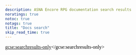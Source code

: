```yaml
---
description: ASNA Encore RPG documentation search results
noratings: true
notoc: true
notags: true
title: "Docs search"
skip_read_time: true
---
```


<style type='text/css'>
#my-cse1 { all: initial !important; all: default !important; }
#my-cse1 table, #my-cse1 table tr, #my-cse1 table tr th, #my-cse1 table tr td, .gs-bidi-start-align { border: 0 !important; padding: 0 !important; line-height: initial !important; margin: 0 !important; }
.gs-snippet { margin-top: 0 !important; margin-bottom: 0 !important; padding: 0 !important; color: #999}
.gs-webResult .gs-result .gs-no-results-result { padding: 10px !important; }
.gs-per-result-labels { display: none !important; }
.gsc-url-top, .gsc-thumbnail-inside, .gs-spelling { padding: 0 !important; }
.gcsc-branding { padding-right: 0 !important; }
.gsc-tabHeader.gsc-tabhActive, .gsc-tabsArea { border-color: #CCC !important; }
.gcs-input, #gsc-i-id1 { padding: 5px 5px 5px 5px !important; }
#gscb_a, .gscb_a { padding: 3px 0 0 0 !important;}
.gsc-control-cse, .gsc-control-cse-en { padding: 0 !important; }
.gsc-result-info { padding-bottom: 0 !important; }
.gsc-adBlock { display: none; }
</style>

<div id="my-cse1">
<script>
  (function() {
    const cx = '92bc2fb74fc35c744';
    let gcse = document.createElement('script');
    gcse.type = 'text/javascript';
    gcse.async = true;
    gcse.src = 'https://cse.google.com/cse.js?cx=' + cx;
    let s = document.getElementsByTagName('script')[0];
    s.parentNode.insertBefore(gcse, s);
  })();
</script>

<gcse:searchresults-only></gcse:searchresults-only>
</div>

<script defer>
  (function() {
    let query = new URLSearchParams(window.location.search);
    if (query.has("q")) {
      let h = document.querySelector("h1");
      if (h) {
         h.textContent += " results for: " + query.get("q");
      }
      let s = document.querySelector("#st-search-input");
      if (s && s instanceof HTMLInputElement) {
        s.value = query.get("q");
      }
    }
  })();
</script>

